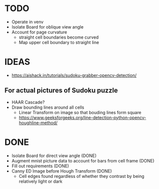 # TODO
- Operate in venv
- Isolate Board for oblique view angle
- Account for page curvature 
    - straight cell boundaries become curved
    - Map upper cell boundary to straight line

# IDEAS
- https://aishack.in/tutorials/sudoku-grabber-opencv-detection/
## For actual pictures of Sudoku puzzle
- HAAR Cascade?
- Draw bounding lines around all cells
    - Linear Transform on image so that bouding lines form square
    - https://www.geeksforgeeks.org/line-detection-python-opencv-houghline-method/

# DONE
- Isolate Board for direct view angle (DONE)
- Augment mnist picture data to account for bars from cell frame (DONE)
- Fill out requirements (DONE)
- Canny ED Image before Hough Transform (DONE)
    - Cell edges found regardless of whether they contrast by being relatively light or dark